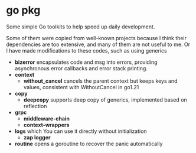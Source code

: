 # go pkg

Some simple Go toolkits to help speed up daily development.

Some of them were copied from well-known projects because I think their dependencies are too extensive, and many of them are not useful to me.
Or I have made modifications to these codes, such as using generics

- **bizerror** encapsulates code and msg into errors, providing asynchronous error callbacks and error stack printing.
- **context**
  - **without_cancel** cancels the parent context but keeps keys and values, consistent with WithoutCancel in go1.21
- **copy**
  - **deepcopy** supports deep copy of generics, implemented based on reflection
- **grpc**
  - **middleware-chain**
  - **context-wrappers**
- **logs** which You can use it directly without initialization
  - **zap logger**
- **routine** opens a goroutine to recover the panic automatically


